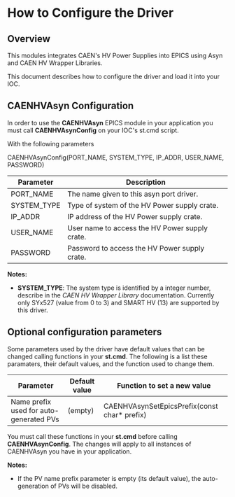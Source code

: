 # How to Configure the Driver

## Overview

This modules integrates CAEN's HV Power Supplies into EPICS using Asyn and CAEN HV Wrapper Libraries.

This document describes how to configure the driver and load it into your IOC.

## CAENHVAsyn Configuration

In order to use the **CAENHVAsyn** EPICS module in your application you must call **CAENHVAsynConfig** on your IOC's st.cmd script.

With the following parameters


CAENHVAsynConfig(PORT_NAME, SYSTEM_TYPE, IP_ADDR, USER_NAME, PASSWORD)

| Parameter                  | Description
|----------------------------|-----------------------------
| PORT_NAME                  | The name given to this asyn port driver.
| SYSTEM_TYPE                | Type of system of the HV Power supply crate.
| IP_ADDR                    | IP address of the HV Power supply crate.
| USER_NAME                  | User name to access the HV Power supply crate.
| PASSWORD                   | Password to access the HV Power supply crate.

**Notes:**
- **SYSTEM_TYPE**: The system type is identified by a integer number, describe in the *CAEN HV Wrapper Library* documentation. Currently only SYx527 (value from 0 to 3) and SMART HV (13) are supported by this driver.


## Optional configuration parameters

Some parameters used by the driver have default values that can be changed calling functions in your **st.cmd**. The following is a list these paramaters,
their default values, and the function used to change them.

| Parameter                                          | Default value     | Function to set a new value
|----------------------------------------------------|-------------------|-------------------------------------
| Name prefix used for auto-generated PVs            | (empty)           | CAENHVAsynSetEpicsPrefix(const char* prefix)

You must call these functions in your **st.cmd** before calling **CAENHVAsynConfig**. The changes will apply to all instances of CAENHVAsyn you have in
your application.

**Notes:**
- If the PV name prefix parameter is empty (its default value), the auto-generation of PVs will be disabled.
